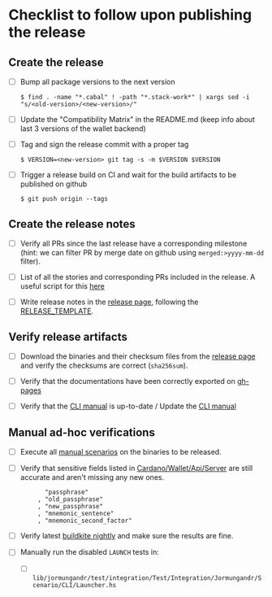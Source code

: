 # Checklist to follow upon publishing the release

## Create the release

- [ ] Bump all package versions to the next version

  ```
  $ find . -name "*.cabal" ! -path "*.stack-work*" | xargs sed -i "s/<old-version>/<new-version>/"
  ```

- [ ] Update the "Compatibility Matrix" in the README.md (keep info about last 3 versions of the wallet backend)

- [ ] Tag and sign the release commit with a proper tag

  ```
  $ VERSION=<new-version> git tag -s -m $VERSION $VERSION
  ```

- [ ] Trigger a release build on CI and wait for the build artifacts to be published on github

  ```
  $ git push origin --tags
  ```

## Create the release notes

- [ ] Verify all PRs since the last release have a corresponding milestone (hint: we can filter PR by merge date on github using `merged:>yyyy-mm-dd` filter).

- [ ] List of all the stories and corresponding PRs included in the release. A useful script for this [here](https://gist.github.com/KtorZ/5098d42611658c65a5df835b0e73336f)

- [ ] Write release notes in the [release page](https://github.com/input-output-hk/cardano-wallet/releases), following the [RELEASE_TEMPLATE](https://github.com/input-output-hk/cardano-wallet/blob/master/.github/RELEASE_TEMPLATE.md).



## Verify release artifacts

- [ ] Download the binaries and their checksum files from the [release page](https://github.com/input-output-hk/cardano-wallet/releases) and verify the checksums are correct (`sha256sum`).

- [ ] Verify that the documentations have been correctly exported on [gh-pages](https://github.com/input-output-hk/cardano-wallet/tree/gh-pages)

- [ ] Verify that the [CLI manual](https://github.com/input-output-hk/cardano-wallet/wiki/Wallet-command-line-interface) is up-to-date / Update the [CLI manual](https://github.com/input-output-hk/cardano-wallet/wiki/Wallet-command-line-interface)


## Manual ad-hoc verifications

- [ ] Execute all [manual scenarios](https://github.com/input-output-hk/cardano-wallet/tree/master/test/manual) on the binaries to be released.

- [ ] Verify that sensitive fields listed in [Cardano/Wallet/Api/Server](https://github.com/input-output-hk/cardano-wallet/blob/master/lib/core/src/Cardano/Wallet/Api/Server.hs#L333-L340) are still accurate and aren't missing any new ones.
```
          "passphrase"
        , "old_passphrase"
        , "new_passphrase"
        , "mnemonic_sentence"
        , "mnemonic_second_factor"
```

- [ ] Verify latest [buildkite nightly](https://buildkite.com/input-output-hk/cardano-wallet-nightly) and make sure the results are fine.

- [ ] Manually run the disabled `LAUNCH` tests in:
    - [ ] `lib/jormungandr/test/integration/Test/Integration/Jormungandr/Scenario/CLI/Launcher.hs`